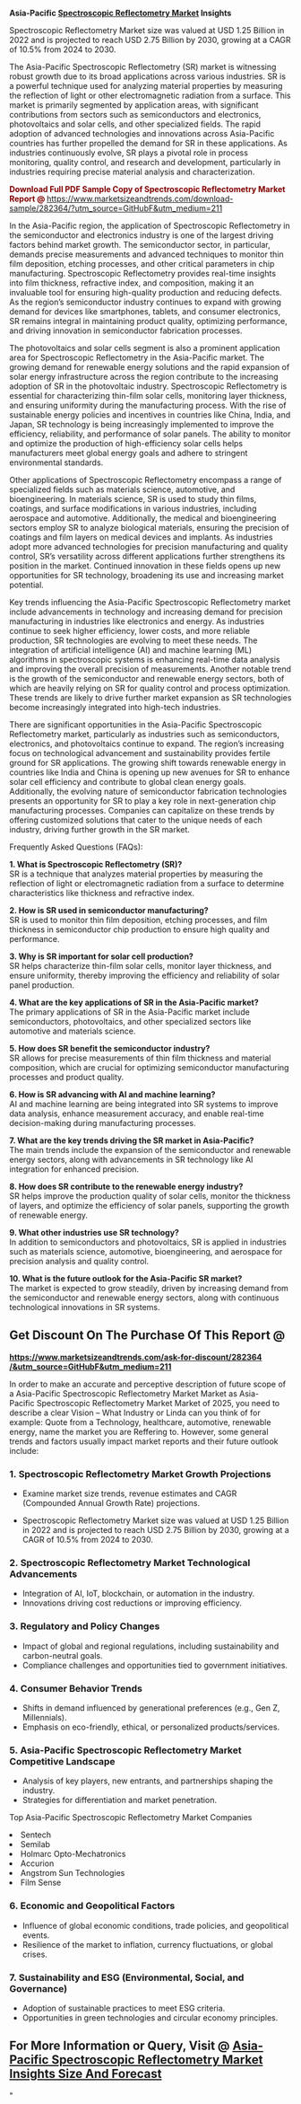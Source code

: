 <p><strong>Asia-Pacific&nbsp;<a href=""https://www.marketsizeandtrends.com/download-sample/282364/&amp;utm_source=GitHubF&amp;utm_medium=211"">Spectroscopic Reflectometry Market</a> Insights</strong></p><p>Spectroscopic Reflectometry Market size was valued at USD 1.25 Billion in 2022 and is projected to reach USD 2.75 Billion by 2030, growing at a CAGR of 10.5% from 2024 to 2030.</p><p><p>The Asia-Pacific Spectroscopic Reflectometry (SR) market is witnessing robust growth due to its broad applications across various industries. SR is a powerful technique used for analyzing material properties by measuring the reflection of light or other electromagnetic radiation from a surface. This market is primarily segmented by application areas, with significant contributions from sectors such as semiconductors and electronics, photovoltaics and solar cells, and other specialized fields. The rapid adoption of advanced technologies and innovations across Asia-Pacific countries has further propelled the demand for SR in these applications. As industries continuously evolve, SR plays a pivotal role in process monitoring, quality control, and research and development, particularly in industries requiring precise material analysis and characterization. <p><strong><span style="color: #800000;">Download Full PDF Sample Copy of Spectroscopic Reflectometry Market Report @</span>&nbsp;</strong><a href="https://www.marketsizeandtrends.com/download-sample/282364/?utm_source=GitHubF&amp;utm_medium=211" target="_blank">https://www.marketsizeandtrends.com/download-sample/282364/?utm_source=GitHubF&amp;utm_medium=211</a></p></p><p>In the Asia-Pacific region, the application of Spectroscopic Reflectometry in the semiconductor and electronics industry is one of the largest driving factors behind market growth. The semiconductor sector, in particular, demands precise measurements and advanced techniques to monitor thin film deposition, etching processes, and other critical parameters in chip manufacturing. Spectroscopic Reflectometry provides real-time insights into film thickness, refractive index, and composition, making it an invaluable tool for ensuring high-quality production and reducing defects. As the region’s semiconductor industry continues to expand with growing demand for devices like smartphones, tablets, and consumer electronics, SR remains integral in maintaining product quality, optimizing performance, and driving innovation in semiconductor fabrication processes.<p>The photovoltaics and solar cells segment is also a prominent application area for Spectroscopic Reflectometry in the Asia-Pacific market. The growing demand for renewable energy solutions and the rapid expansion of solar energy infrastructure across the region contribute to the increasing adoption of SR in the photovoltaic industry. Spectroscopic Reflectometry is essential for characterizing thin-film solar cells, monitoring layer thickness, and ensuring uniformity during the manufacturing process. With the rise of sustainable energy policies and incentives in countries like China, India, and Japan, SR technology is being increasingly implemented to improve the efficiency, reliability, and performance of solar panels. The ability to monitor and optimize the production of high-efficiency solar cells helps manufacturers meet global energy goals and adhere to stringent environmental standards.<p>Other applications of Spectroscopic Reflectometry encompass a range of specialized fields such as materials science, automotive, and bioengineering. In materials science, SR is used to study thin films, coatings, and surface modifications in various industries, including aerospace and automotive. Additionally, the medical and bioengineering sectors employ SR to analyze biological materials, ensuring the precision of coatings and film layers on medical devices and implants. As industries adopt more advanced technologies for precision manufacturing and quality control, SR’s versatility across different applications further strengthens its position in the market. Continued innovation in these fields opens up new opportunities for SR technology, broadening its use and increasing market potential.<p>Key trends influencing the Asia-Pacific Spectroscopic Reflectometry market include advancements in technology and increasing demand for precision manufacturing in industries like electronics and energy. As industries continue to seek higher efficiency, lower costs, and more reliable production, SR technologies are evolving to meet these needs. The integration of artificial intelligence (AI) and machine learning (ML) algorithms in spectroscopic systems is enhancing real-time data analysis and improving the overall precision of measurements. Another notable trend is the growth of the semiconductor and renewable energy sectors, both of which are heavily relying on SR for quality control and process optimization. These trends are likely to drive further market expansion as SR technologies become increasingly integrated into high-tech industries.<p>There are significant opportunities in the Asia-Pacific Spectroscopic Reflectometry market, particularly as industries such as semiconductors, electronics, and photovoltaics continue to expand. The region’s increasing focus on technological advancement and sustainability provides fertile ground for SR applications. The growing shift towards renewable energy in countries like India and China is opening up new avenues for SR to enhance solar cell efficiency and contribute to global clean energy goals. Additionally, the evolving nature of semiconductor fabrication technologies presents an opportunity for SR to play a key role in next-generation chip manufacturing processes. Companies can capitalize on these trends by offering customized solutions that cater to the unique needs of each industry, driving further growth in the SR market.<p>Frequently Asked Questions (FAQs):</p><p><strong>1. What is Spectroscopic Reflectometry (SR)?</strong><br>SR is a technique that analyzes material properties by measuring the reflection of light or electromagnetic radiation from a surface to determine characteristics like thickness and refractive index.</p><p><strong>2. How is SR used in semiconductor manufacturing?</strong><br>SR is used to monitor thin film deposition, etching processes, and film thickness in semiconductor chip production to ensure high quality and performance.</p><p><strong>3. Why is SR important for solar cell production?</strong><br>SR helps characterize thin-film solar cells, monitor layer thickness, and ensure uniformity, thereby improving the efficiency and reliability of solar panel production.</p><p><strong>4. What are the key applications of SR in the Asia-Pacific market?</strong><br>The primary applications of SR in the Asia-Pacific market include semiconductors, photovoltaics, and other specialized sectors like automotive and materials science.</p><p><strong>5. How does SR benefit the semiconductor industry?</strong><br>SR allows for precise measurements of thin film thickness and material composition, which are crucial for optimizing semiconductor manufacturing processes and product quality.</p><p><strong>6. How is SR advancing with AI and machine learning?</strong><br>AI and machine learning are being integrated into SR systems to improve data analysis, enhance measurement accuracy, and enable real-time decision-making during manufacturing processes.</p><p><strong>7. What are the key trends driving the SR market in Asia-Pacific?</strong><br>The main trends include the expansion of the semiconductor and renewable energy sectors, along with advancements in SR technology like AI integration for enhanced precision.</p><p><strong>8. How does SR contribute to the renewable energy industry?</strong><br>SR helps improve the production quality of solar cells, monitor the thickness of layers, and optimize the efficiency of solar panels, supporting the growth of renewable energy.</p><p><strong>9. What other industries use SR technology?</strong><br>In addition to semiconductors and photovoltaics, SR is applied in industries such as materials science, automotive, bioengineering, and aerospace for precision analysis and quality control.</p><p><strong>10. What is the future outlook for the Asia-Pacific SR market?</strong><br>The market is expected to grow steadily, driven by increasing demand from the semiconductor and renewable energy sectors, along with continuous technological innovations in SR systems.</p></p><h2><strong>Get Discount On The Purchase Of This Report @&nbsp;</strong></h2><p><strong><a href=""https://www.marketsizeandtrends.com/ask-for-discount/282364/&amp;utm_source=GitHubF&amp;utm_medium=211"" target=""_blank"">https://www.marketsizeandtrends.com/ask-for-discount/282364<br />/&amp;utm_source=GitHubF&amp;utm_medium=211</a></strong></p><p>In order to make an accurate and perceptive description of future scope of a Asia-Pacific&nbsp;Spectroscopic Reflectometry Market Market as Asia-Pacific&nbsp;Spectroscopic Reflectometry Market Market of 2025, you need to describe a clear Vision &ndash; What Industry or Linda can you think of for example: Quote from a Technology, healthcare, automotive, renewable energy, name the market you are Reffering to. However, some general trends and factors usually impact market reports and their future outlook include:</p><h3>1.&nbsp;<strong>Spectroscopic Reflectometry Market Growth Projections</strong></h3><ul><li>Examine market size trends, revenue estimates and CAGR (Compounded Annual Growth Rate) projections.</li><li><p>Spectroscopic Reflectometry Market size was valued at USD 1.25 Billion in 2022 and is projected to reach USD 2.75 Billion by 2030, growing at a CAGR of 10.5% from 2024 to 2030.</p></li></ul><h3>2.&nbsp;<strong>Spectroscopic Reflectometry Market Technological Advancements</strong></h3><ul><li>Integration of AI, IoT, blockchain, or automation in the industry.</li><li>Innovations driving cost reductions or improving efficiency.</li></ul><h3>3.&nbsp;<strong>Regulatory and Policy Changes</strong></h3><ul><li>Impact of global and regional regulations, including sustainability and carbon-neutral goals.</li><li>Compliance challenges and opportunities tied to government initiatives.</li></ul><h3>4.&nbsp;<strong>Consumer Behavior Trends</strong></h3><ul><li>Shifts in demand influenced by generational preferences (e.g., Gen Z, Millennials).</li><li>Emphasis on eco-friendly, ethical, or personalized products/services.</li></ul><h3>5.&nbsp;<strong>Asia-Pacific Spectroscopic Reflectometry Market Competitive Landscape</strong></h3><ul><li>Analysis of key players, new entrants, and partnerships shaping the industry.</li><li>Strategies for differentiation and market penetration.</li></ul><p data-pm-slice=""1 1 []"">Top Asia-Pacific Spectroscopic Reflectometry Market Companies</p><div data-test-id=""""><p><li>Sentech</li><li> Semilab</li><li> Holmarc Opto-Mechatronics</li><li> Accurion</li><li> Angstrom Sun Technologies</li><li> Film Sense</li></p></div><h3>6.&nbsp;<strong>Economic and Geopolitical Factors</strong></h3><ul><li>Influence of global economic conditions, trade policies, and geopolitical events.</li><li>Resilience of the market to inflation, currency fluctuations, or global crises.</li></ul><h3>7.&nbsp;<strong>Sustainability and ESG (Environmental, Social, and Governance)</strong></h3><ul><li>Adoption of sustainable practices to meet ESG criteria.</li><li>Opportunities in green technologies and circular economy principles.</li></ul><h2><strong>For More Information or Query, Visit @&nbsp;</strong><a href=""https://www.verifiedmarketreports.com/product/spectroscopic-reflectometry-market/"" target=""_blank"">Asia-Pacific Spectroscopic Reflectometry Market Insights Size And Forecast</a></h2>"
